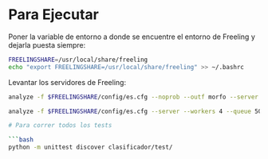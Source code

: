 # Para Ejecutar

Poner la variable de entorno a donde se encuentre el entorno de Freeling y dejarla puesta siempre:

```bash
FREELINGSHARE=/usr/local/share/freeling
echo "export FREELINGSHARE=/usr/local/share/freeling" >> ~/.bashrc
```

Levantar los servidores de Freeling:

```bash
analyze -f $FREELINGSHARE/config/es.cfg --noprob --outf morfo --server --workers 4 --queue 50 --port 11111 --flush
```

```bash
analyze -f $FREELINGSHARE/config/es.cfg --server --workers 4 --queue 50 --port 55555 --flush

# Para correr todos los tests

```bash
python -m unittest discover clasificador/test/
```
